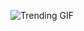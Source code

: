 
<!-- GIF_SECTION -->
![Trending GIF](https://media1.giphy.com/media/v1.Y2lkPThiYjIxNzcyMXk1M3NpMjRtbDQwc2Z6NTF0aTRsMDVoeGJxeHNkZmZsMHU5d3JjaiZlcD12MV9naWZzX3NlYXJjaCZjdD1n/EZr27ZbJwmjE9PGyLN/giphy.gif)
<!-- END_GIF_SECTION -->
